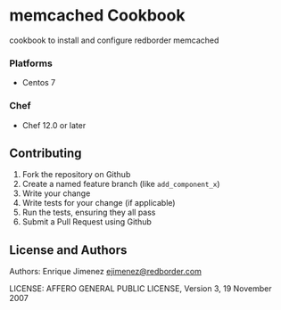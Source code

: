 # memcached Cookbook

cookbook to install and configure redborder memcached

### Platforms

- Centos 7

### Chef

- Chef 12.0 or later

## Contributing

1. Fork the repository on Github
2. Create a named feature branch (like `add_component_x`)
3. Write your change
4. Write tests for your change (if applicable)
5. Run the tests, ensuring they all pass
6. Submit a Pull Request using Github

## License and Authors

Authors: Enrique Jimenez <ejimenez@redborder.com>

LICENSE: AFFERO GENERAL PUBLIC LICENSE, Version 3, 19 November 2007
